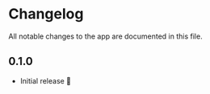 # Changelog

All notable changes to the app are documented in this file.

## 0.1.0

- Initial release 🚀
